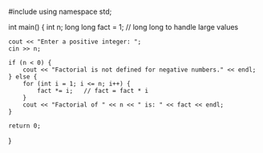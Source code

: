 #include <iostream>
using namespace std;

int main() {
    int n;
    long long fact = 1;   // long long to handle large values

    cout << "Enter a positive integer: ";
    cin >> n;

    if (n < 0) {
        cout << "Factorial is not defined for negative numbers." << endl;
    } else {
        for (int i = 1; i <= n; i++) {
            fact *= i;   // fact = fact * i
        }
        cout << "Factorial of " << n << " is: " << fact << endl;
    }

    return 0;
}
